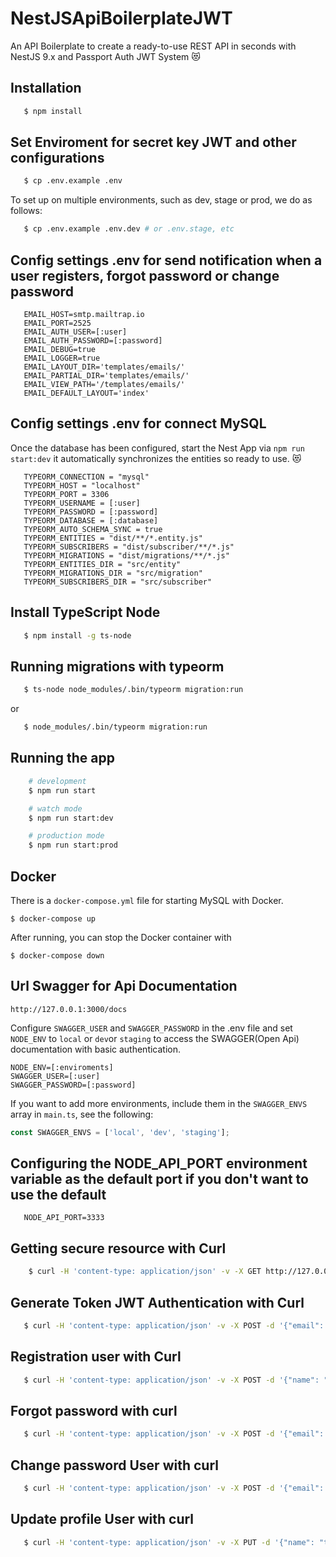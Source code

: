 # NestJSApiBoilerplateJWT

An API Boilerplate to create a ready-to-use REST API in seconds with NestJS 9.x and Passport Auth JWT System :heart_eyes_cat:

## Installation

```bash
   $ npm install
```

## Set Enviroment for secret key JWT and other configurations

```bash
   $ cp .env.example .env
```

To set up on multiple environments, such as dev, stage or prod, we do as follows:

```bash
   $ cp .env.example .env.dev # or .env.stage, etc
```

## Config settings .env for send notification when a user registers, forgot password or change password

```
   EMAIL_HOST=smtp.mailtrap.io
   EMAIL_PORT=2525
   EMAIL_AUTH_USER=[:user]
   EMAIL_AUTH_PASSWORD=[:password]
   EMAIL_DEBUG=true
   EMAIL_LOGGER=true
   EMAIL_LAYOUT_DIR='templates/emails/'
   EMAIL_PARTIAL_DIR='templates/emails/'
   EMAIL_VIEW_PATH='/templates/emails/'
   EMAIL_DEFAULT_LAYOUT='index'
```

## Config settings .env for connect MySQL

Once the database has been configured, start the Nest App via ```npm run start:dev``` it automatically synchronizes the entities so ready to use. :heart_eyes_cat:

```
   TYPEORM_CONNECTION = "mysql"
   TYPEORM_HOST = "localhost"
   TYPEORM_PORT = 3306
   TYPEORM_USERNAME = [:user]
   TYPEORM_PASSWORD = [:password]
   TYPEORM_DATABASE = [:database]
   TYPEORM_AUTO_SCHEMA_SYNC = true
   TYPEORM_ENTITIES = "dist/**/*.entity.js"
   TYPEORM_SUBSCRIBERS = "dist/subscriber/**/*.js"
   TYPEORM_MIGRATIONS = "dist/migrations/**/*.js"
   TYPEORM_ENTITIES_DIR = "src/entity"
   TYPEORM_MIGRATIONS_DIR = "src/migration"
   TYPEORM_SUBSCRIBERS_DIR = "src/subscriber"
```

## Install TypeScript Node

```bash
   $ npm install -g ts-node
```

## Running migrations with typeorm

```bash
   $ ts-node node_modules/.bin/typeorm migration:run
```

or

```bash
   $ node_modules/.bin/typeorm migration:run
```

## Running the app

```bash
    # development
    $ npm run start

    # watch mode
    $ npm run start:dev

    # production mode
    $ npm run start:prod
```

## Docker

There is a `docker-compose.yml` file for starting MySQL with Docker.

`$ docker-compose up`

After running, you can stop the Docker container with

`$ docker-compose down`


## Url Swagger for Api Documentation

```
http://127.0.0.1:3000/docs
```

Configure `SWAGGER_USER` and `SWAGGER_PASSWORD` in the .env file and set `NODE_ENV` to `local` or `dev`or `staging` to access the SWAGGER(Open Api) documentation with basic authentication.

```
NODE_ENV=[:enviroments]
SWAGGER_USER=[:user]
SWAGGER_PASSWORD=[:password]
```

If you want to add more environments, include them in the `SWAGGER_ENVS` array in `main.ts`, see the following:

```typescript 
const SWAGGER_ENVS = ['local', 'dev', 'staging'];
```

## Configuring the NODE_API_PORT environment variable as the default port if you don't want to use the default

```
   NODE_API_PORT=3333 
```

## Getting secure resource with Curl

```bash
    $ curl -H 'content-type: application/json' -v -X GET http://127.0.0.1:3000/api/secure  -H 'Authorization: Bearer [:token]'
```

## Generate Token JWT Authentication with Curl

```bash
   $ curl -H 'content-type: application/json' -v -X POST -d '{"email": "tony_admin@nest.it", "password": "secret"}' http://127.0.0.1:3000/api/auth/login

```

## Registration user with Curl

```bash
   $ curl -H 'content-type: application/json' -v -X POST -d '{"name": "tony", "email": "tony_admin@nest.it", "username":"tony_admin", "password": "secret"}' http://127.0.0.1:3000/api/auth/register

```

## Forgot password with curl

```bash
   $ curl -H 'content-type: application/json' -v -X POST -d '{"email": "tony_admin@nest.it"}' http://127.0.0.1:3000/api/auth/forgot-password
```

## Change password User with curl

```bash
   $ curl -H 'content-type: application/json' -v -X POST -d '{"email": "tony_admin@nest.it", "password": "secret123"}' http://127.0.0.1:3000/api/auth/change-password  -H 'Authorization: Bearer [:token]'
```

## Update profile User with curl

```bash
   $ curl -H 'content-type: application/json' -v -X PUT -d '{"name": "tony", "email": "tony_admin@nest.it", "username": "tony_admin"}' http://127.0.0.1:3000/api/users/:id/profile  -H 'Authorization: Bearer [:token]'
```
